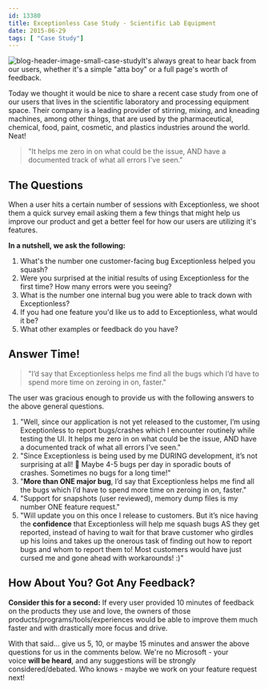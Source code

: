 ```yaml
---
id: 13380
title: Exceptionless Case Study - Scientific Lab Equipment
date: 2015-06-29
tags: [ "Case Study"]
---
```

![blog-header-image-small-case-study](/assets/img/news/blog-header-image-small-case-study.png)It's always great to hear back from our users, whether it's a simple "atta boy" or a full page's worth of feedback.

Today we thought it would be nice to share a recent case study from one of our users that lives in the scientific laboratory and processing equipment space. Their company is a leading provider of stirring, mixing, and kneading machines, among other things, that are used by the pharmaceutical, chemical, food, paint, cosmetic, and plastics industries around the world. Neat!

> "It helps me zero in on what could be the issue, AND have a documented track of what all errors I’ve seen."

<!--more-->

## The Questions

When a user hits a certain number of sessions with Exceptionless, we shoot them a quick survey email asking them a few things that might help us improve our product and get a better feel for how our users are utilizing it's features.

**In a nutshell, we ask the following:**

  1. What's the number one customer-facing bug Exceptionless helped you squash?
  2. Were you surprised at the initial results of using Exceptionless for the first time? How many errors were you seeing?
  3. What is the number one internal bug you were able to track down with Exceptionless?
  4. If you had one feature you'd like us to add to Exceptionless, what would it be?
  5. What other examples or feedback do you have?

## Answer Time!

> "I’d say that Exceptionless helps me find all the bugs which I’d have to spend more time on zeroing in on, faster."

The user was gracious enough to provide us with the following answers to the above general questions.

  1. "Well, since our application is not yet released to the customer, I’m using Exceptionless to report bugs/crashes which I encounter routinely while testing the UI. It helps me zero in on what could be the issue, AND have a documented track of what all errors I’ve seen."
  2. "Since Exceptionless is being used by me DURING development, it’s not surprising at all! 🙂 Maybe 4-5 bugs per day in sporadic bouts of crashes. Sometimes no bugs for a long time!"
  3. "**More than ONE major bug**, I’d say that Exceptionless helps me find all the bugs which I’d have to spend more time on zeroing in on, faster."
  4. "Support for snapshots (user reviewed), memory dump files is my number ONE feature request."
  5. "Will update you on this once I release to customers. But it’s nice having the **confidence** that Exceptionless will help me squash bugs AS they get reported, instead of having to wait for that brave customer who girdles up his loins and takes up the onerous task of finding out how to report bugs and whom to report them to! Most customers would have just cursed me and gone ahead with workarounds! :)"

## How About You? Got Any Feedback?

**Consider this for a second:** If every user provided 10 minutes of feedback on the products they use and love, the owners of those products/programs/tools/experiences would be able to improve them much faster and with drastically more focus and drive.

With that said... give us 5, 10, or maybe 15 minutes and answer the above questions for us in the comments below. We're no Microsoft - your voice **will be heard**, and any suggestions will be strongly considered/debated. Who knows - maybe we work on your feature request next!
